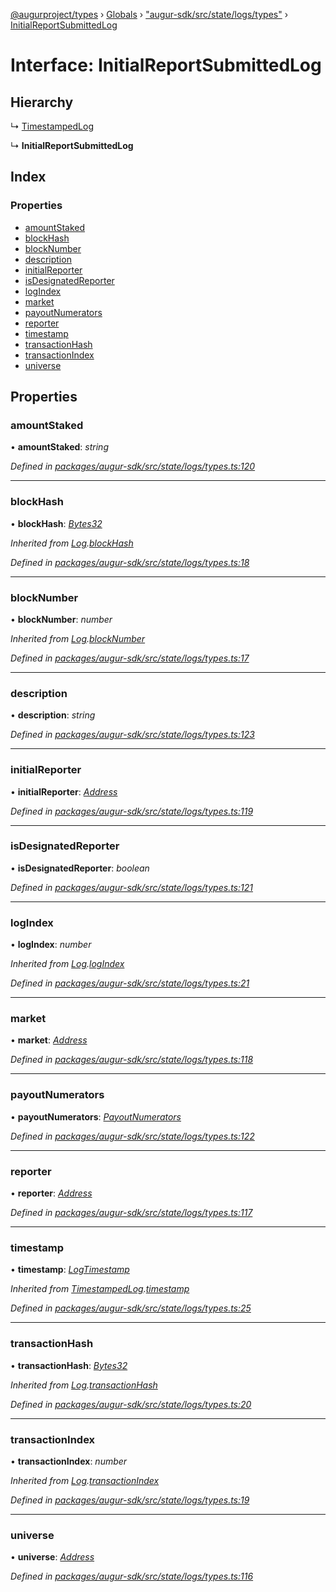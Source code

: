 [@augurproject/types](../README.md) › [Globals](../globals.md) › ["augur-sdk/src/state/logs/types"](../modules/_augur_sdk_src_state_logs_types_.md) › [InitialReportSubmittedLog](_augur_sdk_src_state_logs_types_.initialreportsubmittedlog.md)

# Interface: InitialReportSubmittedLog

## Hierarchy

  ↳ [TimestampedLog](_augur_sdk_src_state_logs_types_.timestampedlog.md)

  ↳ **InitialReportSubmittedLog**

## Index

### Properties

* [amountStaked](_augur_sdk_src_state_logs_types_.initialreportsubmittedlog.md#amountstaked)
* [blockHash](_augur_sdk_src_state_logs_types_.initialreportsubmittedlog.md#blockhash)
* [blockNumber](_augur_sdk_src_state_logs_types_.initialreportsubmittedlog.md#blocknumber)
* [description](_augur_sdk_src_state_logs_types_.initialreportsubmittedlog.md#description)
* [initialReporter](_augur_sdk_src_state_logs_types_.initialreportsubmittedlog.md#initialreporter)
* [isDesignatedReporter](_augur_sdk_src_state_logs_types_.initialreportsubmittedlog.md#isdesignatedreporter)
* [logIndex](_augur_sdk_src_state_logs_types_.initialreportsubmittedlog.md#logindex)
* [market](_augur_sdk_src_state_logs_types_.initialreportsubmittedlog.md#market)
* [payoutNumerators](_augur_sdk_src_state_logs_types_.initialreportsubmittedlog.md#payoutnumerators)
* [reporter](_augur_sdk_src_state_logs_types_.initialreportsubmittedlog.md#reporter)
* [timestamp](_augur_sdk_src_state_logs_types_.initialreportsubmittedlog.md#timestamp)
* [transactionHash](_augur_sdk_src_state_logs_types_.initialreportsubmittedlog.md#transactionhash)
* [transactionIndex](_augur_sdk_src_state_logs_types_.initialreportsubmittedlog.md#transactionindex)
* [universe](_augur_sdk_src_state_logs_types_.initialreportsubmittedlog.md#universe)

## Properties

###  amountStaked

• **amountStaked**: *string*

*Defined in [packages/augur-sdk/src/state/logs/types.ts:120](https://github.com/AugurProject/augur/blob/69c4be52bf/packages/augur-sdk/src/state/logs/types.ts#L120)*

___

###  blockHash

• **blockHash**: *[Bytes32](../modules/_augur_sdk_src_state_logs_types_.md#bytes32)*

*Inherited from [Log](_augur_sdk_src_state_logs_types_.log.md).[blockHash](_augur_sdk_src_state_logs_types_.log.md#blockhash)*

*Defined in [packages/augur-sdk/src/state/logs/types.ts:18](https://github.com/AugurProject/augur/blob/69c4be52bf/packages/augur-sdk/src/state/logs/types.ts#L18)*

___

###  blockNumber

• **blockNumber**: *number*

*Inherited from [Log](_augur_sdk_src_state_logs_types_.log.md).[blockNumber](_augur_sdk_src_state_logs_types_.log.md#blocknumber)*

*Defined in [packages/augur-sdk/src/state/logs/types.ts:17](https://github.com/AugurProject/augur/blob/69c4be52bf/packages/augur-sdk/src/state/logs/types.ts#L17)*

___

###  description

• **description**: *string*

*Defined in [packages/augur-sdk/src/state/logs/types.ts:123](https://github.com/AugurProject/augur/blob/69c4be52bf/packages/augur-sdk/src/state/logs/types.ts#L123)*

___

###  initialReporter

• **initialReporter**: *[Address](../modules/_augur_sdk_src_state_logs_types_.md#address)*

*Defined in [packages/augur-sdk/src/state/logs/types.ts:119](https://github.com/AugurProject/augur/blob/69c4be52bf/packages/augur-sdk/src/state/logs/types.ts#L119)*

___

###  isDesignatedReporter

• **isDesignatedReporter**: *boolean*

*Defined in [packages/augur-sdk/src/state/logs/types.ts:121](https://github.com/AugurProject/augur/blob/69c4be52bf/packages/augur-sdk/src/state/logs/types.ts#L121)*

___

###  logIndex

• **logIndex**: *number*

*Inherited from [Log](_augur_sdk_src_state_logs_types_.log.md).[logIndex](_augur_sdk_src_state_logs_types_.log.md#logindex)*

*Defined in [packages/augur-sdk/src/state/logs/types.ts:21](https://github.com/AugurProject/augur/blob/69c4be52bf/packages/augur-sdk/src/state/logs/types.ts#L21)*

___

###  market

• **market**: *[Address](../modules/_augur_sdk_src_state_logs_types_.md#address)*

*Defined in [packages/augur-sdk/src/state/logs/types.ts:118](https://github.com/AugurProject/augur/blob/69c4be52bf/packages/augur-sdk/src/state/logs/types.ts#L118)*

___

###  payoutNumerators

• **payoutNumerators**: *[PayoutNumerators](../modules/_augur_sdk_src_state_logs_types_.md#payoutnumerators)*

*Defined in [packages/augur-sdk/src/state/logs/types.ts:122](https://github.com/AugurProject/augur/blob/69c4be52bf/packages/augur-sdk/src/state/logs/types.ts#L122)*

___

###  reporter

• **reporter**: *[Address](../modules/_augur_sdk_src_state_logs_types_.md#address)*

*Defined in [packages/augur-sdk/src/state/logs/types.ts:117](https://github.com/AugurProject/augur/blob/69c4be52bf/packages/augur-sdk/src/state/logs/types.ts#L117)*

___

###  timestamp

• **timestamp**: *[LogTimestamp](../modules/_augur_sdk_src_state_logs_types_.md#logtimestamp)*

*Inherited from [TimestampedLog](_augur_sdk_src_state_logs_types_.timestampedlog.md).[timestamp](_augur_sdk_src_state_logs_types_.timestampedlog.md#timestamp)*

*Defined in [packages/augur-sdk/src/state/logs/types.ts:25](https://github.com/AugurProject/augur/blob/69c4be52bf/packages/augur-sdk/src/state/logs/types.ts#L25)*

___

###  transactionHash

• **transactionHash**: *[Bytes32](../modules/_augur_sdk_src_state_logs_types_.md#bytes32)*

*Inherited from [Log](_augur_sdk_src_state_logs_types_.log.md).[transactionHash](_augur_sdk_src_state_logs_types_.log.md#transactionhash)*

*Defined in [packages/augur-sdk/src/state/logs/types.ts:20](https://github.com/AugurProject/augur/blob/69c4be52bf/packages/augur-sdk/src/state/logs/types.ts#L20)*

___

###  transactionIndex

• **transactionIndex**: *number*

*Inherited from [Log](_augur_sdk_src_state_logs_types_.log.md).[transactionIndex](_augur_sdk_src_state_logs_types_.log.md#transactionindex)*

*Defined in [packages/augur-sdk/src/state/logs/types.ts:19](https://github.com/AugurProject/augur/blob/69c4be52bf/packages/augur-sdk/src/state/logs/types.ts#L19)*

___

###  universe

• **universe**: *[Address](../modules/_augur_sdk_src_state_logs_types_.md#address)*

*Defined in [packages/augur-sdk/src/state/logs/types.ts:116](https://github.com/AugurProject/augur/blob/69c4be52bf/packages/augur-sdk/src/state/logs/types.ts#L116)*
